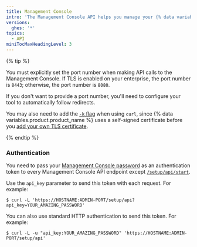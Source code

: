 ```yaml
---
title: Management Console
intro: 'The Management Console API helps you manage your {% data variables.product.product_name %} installation.'
versions:
  ghes: '*'
topics:
  - API
miniTocMaxHeadingLevel: 3
---
```


{% tip %}

You must explicitly set the port number when making API calls to the Management Console. If TLS is enabled on your enterprise, the port number is `8443`; otherwise, the port number is `8080`.

If you don't want to provide a port number, you'll need to configure your tool to automatically follow redirects.

You may also need to add the [`-k` flag](http://curl.haxx.se/docs/manpage.html#-k) when using `curl`, since {% data variables.product.product_name %} uses a self-signed certificate before you [add your own TLS certificate](/enterprise/admin/guides/installation/configuring-tls/).

{% endtip %}

### Authentication

You need to pass your [Management Console password](/enterprise/admin/articles/accessing-the-management-console/) as an authentication token to every Management Console API endpoint except [`/setup/api/start`](#create-a-github-enterprise-server-license).

Use the `api_key` parameter to send this token with each request. For example:

```shell
$ curl -L 'https://HOSTNAME:ADMIN-PORT/setup/api?api_key=YOUR_AMAZING_PASSWORD'
```

You can also use standard HTTP authentication to send this token. For example:

```shell
$ curl -L -u "api_key:YOUR_AMAZING_PASSWORD" 'https://HOSTNAME:ADMIN-PORT/setup/api'
```
